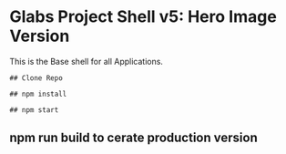 # Glabs Project Shell v5: Hero Image Version

This is the Base shell for all Applications.

```
## Clone Repo

## npm install 

## npm start

```


## npm run build to cerate production version
